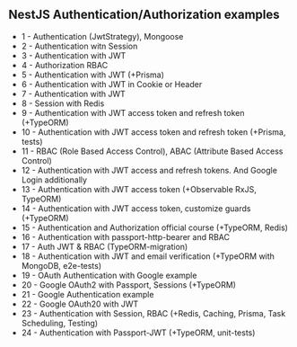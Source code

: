 ## NestJS Authentication/Authorization examples

- 1 - Authentication (JwtStrategy), Mongoose
- 2 - Authentication witn Session
- 3 - Authentication with JWT
- 4 - Authorization RBAC
- 5 - Authentication with JWT (+Prisma)
- 6 - Authentication with JWT in Cookie or Header
- 7 - Authentication with JWT
- 8 - Session with Redis
- 9 - Authentication with JWT access token and refresh token (+TypeORM)
- 10 - Authentication with JWT access token and refresh token (+Prisma, tests)
- 11 - RBAC (Role Based Access Control), ABAC (Attribute Based Access Control)
- 12 - Authentication with JWT access and refresh tokens. And Google Login additionally
- 13 - Authentication with JWT access token (+Observable RxJS, TypeORM)
- 14 - Authentication with JWT access token, customize guards (+TypeORM)
- 15 - Authentication and Authorization official course (+TypeORM, Redis)
- 16 - Authentication with passport-http-bearer and RBAC
- 17 - Auth JWT & RBAC (TypeORM-migration)
- 18 - Authentication with JWT and email verification (+TypeORM with MongoDB, e2e-tests)
- 19 - OAuth Authentication with Google example
- 20 - Google OAuth2 with Passport, Sessions (+TypeORM)
- 21 - Google Authentication example
- 22 - Google OAuth20 with JWT
- 23 - Authentication with Session, RBAC (+Redis, Caching, Prisma, Task Scheduling, Testing)
- 24 - Authentication with Passport-JWT (+TypeORM, unit-tests)
